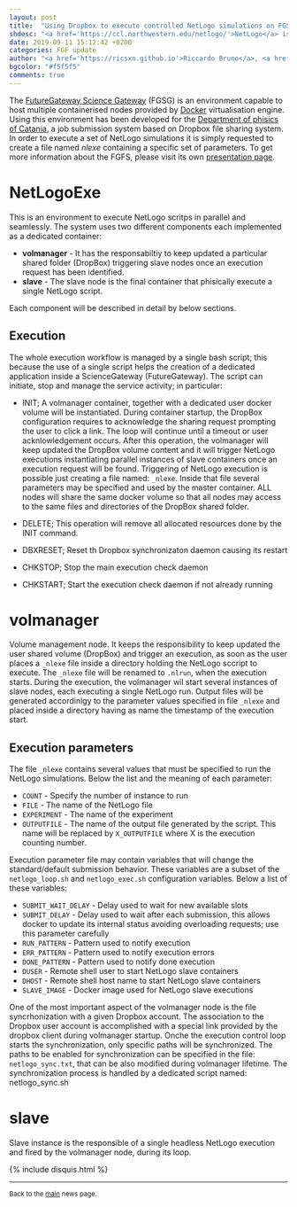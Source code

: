 ```yaml
---
layout: post
title:  "Using Dropbox to execute controlled NetLogo simulations on FGSG"
shdesc: "<a href='https://ccl.northwestern.edu/netlogo/'>NetLogo</a> is a multi-agent programmable modeling environment. A job submission model has been installed using the  <a href='https://fgsg.ct.infn.it'>FGSG</a> environment."
date: 2019-09-11 15:12:42 +0200
categories: FGF update
author: "<a href='https://ricsxn.github.io'>Riccardo Bruno</a>, <a href='https://www.dfa.unict.it/docenti/alessandro.pluchino'>Alessandro Pluchino</a>"
bgcolor: "#f5f5f5"
comments: true
---
```


The [FutureGateway Science Gateway][FGSG] (FGSG) is an environment capable to host multiple containerised nodes provided by [Docker][DOCKER] virtualisation engine. Using this environment has been developed for the [Department of phisics of Catania][DFA], a job submission system based on Dropbox file sharing system. In order to execute a set of NetLogo simulations it is simply requested to create a file named _nlexe_ containing a specific set of parameters.
To get more information about the FGFS, please visit its own [presentation page](/fgf/update/2019/09/11/fgsg.html).

# NetLogoExe
This is an environment to execute NetLogo scritps in parallel and seamlessly.
The system uses two different components each implemented as a dedicated container:

* **volmanager** - It has the responsabiltiy to keep updated a particular shared folder (DropBox) triggering slave nodes once an execution request has been identified.
* **slave** - The slave node is the final container that phisically execute a single NetLogo script.

Each component will be described in detail by below sections.

## Execution
The whole execution workflow is managed by a single bash script; this because the use of a single script helps the creation of a dedicated application inside a ScienceGateway (FutureGateway). The script can initiate, stop and manage the service activity; in particular:

* INIT; A volmanager container, together with a dedicated user docker volume will be instantiated. During container startup, the DropBox configuration requires to acknowledge the sharing request prompting the user to click a link. The loop will continue until a timeout or user acknlowledgement occurs. After this operation, the volmanager will keep updated the DropBox volume content and it will trigger NetLogo executions instantiating parallel instances of slave containers once an execution request will be found. Triggering of NetLogo execution is possible just creating a file named: `_nlexe`. Inside that file several parameters may be specified and used by the master container. ALL nodes will share the same docker volume so that all nodes may access to the same files and directories of the DropBox shared folder.

* DELETE; This operation will remove all allocated resources done by the INIT command.

* DBXRESET; Reset th Dropbox synchronizaton daemon causing its restart

* CHKSTOP; Stop the main execution check daemon

* CHKSTART; Start the execution check daemon if not already running

# volmanager
Volume management node. It keeps the responsibility to keep updated the user shared volume (DropBox) and trigger an execution, as soon as the user places a `_nlexe` file inside a directory holding the NetLogo sccript to execute. The `_nlexe` file will be renamed to `.nlrun`, when the execution starts. During the execution, the volmanager wil start several instances of slave nodes, each executing a single NetLogo run. Output files will be generated accordinlgy to the parameter values specified in file `_nlexe` and placed inside a directory having as name the timestamp of the execution start.

## Execution parameters
The file `_nlexe` contains several values that must be specified to run the NetLogo simulations. Below the list and the meaning of each parameter:

* `COUNT` - Specify the number of instance to run
* `FILE` - The name of the NetLogo file
* `EXPERIMENT` - The name of the experiment
* `OUTPUTFILE` - The name of the output file generated by the script. This name will be replaced by `X_OUTPUTFILE` where X is the execution counting number.

Execution parameter file may contain variables that will change the standard/default submission behavior. These variables are a subset of the `netlogo_loop.sh` and `netlogo_exec.sh` configuration variables.
Below a list of these variables:

* `SUBMIT_WAIT_DELAY` - Delay used to wait for new available slots
* `SUBMIT_DELAY` - Delay used to wait after each submission, this allows docker to update its internal status avoiding overloading requests; use this parameter carefully
* `RUN_PATTERN` - Pattern used to notify execution
* `ERR_PATTERN` - Pattern used to notify execution errors
* `DONE_PATTERN` - Pattern used to notify done execution
* `DUSER` - Remote shell user to start NetLogo slave containers
* `DHOST` - Remote shell host name to start NetLogo slave containers
* `SLAVE_IMAGE` - Docker image used for NetLogo slave executions

One of the most important aspect of the volmanager node is the file syncrhonization with a given Dropbox account. The association to the Dropbox user account is accomplished with a special link provided by the dropbox client during volmanager startup. Onche the execution control loop starts the synchronization, only specific paths will be synchronized. The paths to be enabled for synchronization can be specified in the file: `netlogo_sync.txt`,  that can be also modified during volmanager lifetime. The synchronization process is handled by a dedicated script named: netlogo_sync.sh

# slave
Slave instance is the responsible of a single headless NetLogo execution and fired by the volmanager node, during its loop.

{% include disquis.html %}
<hr>
<p><small>Back to the <a href="/news/">main</a> news page.</small></p>

[FGF]: https://github.com/FutureGatewayFramework
[FGSG]: https://fgsg.ct.infn.it
[DOCKER]: https://www.docker.com
[DFA]: https://www.dfa.unict.it
